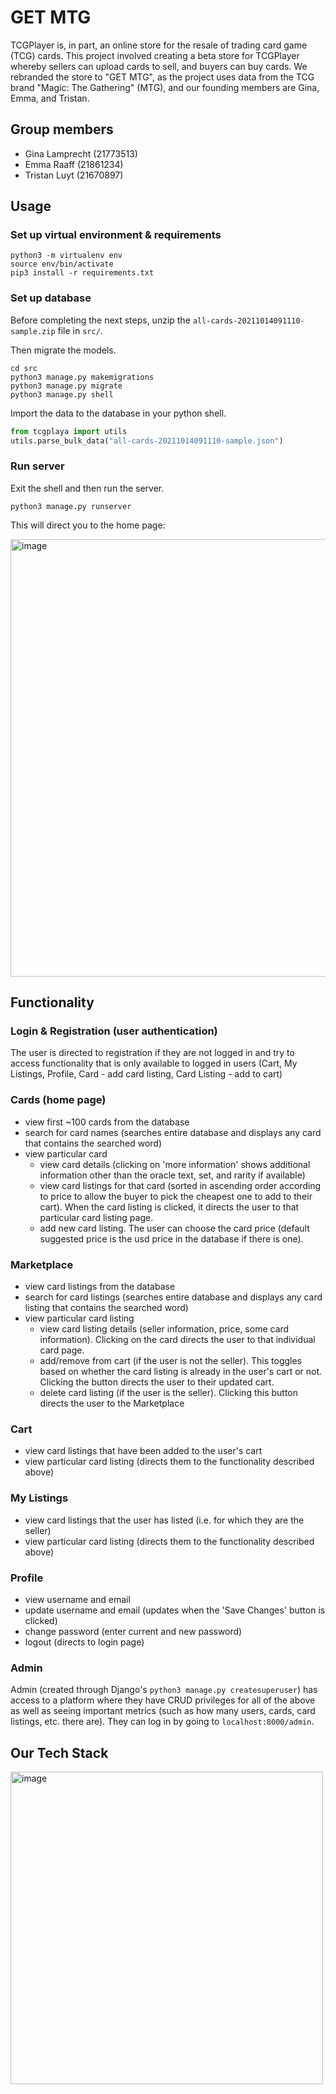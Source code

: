 # GET MTG
TCGPlayer is, in part, an online store for the resale of trading card game (TCG) cards. This project involved creating a beta store for TCGPlayer whereby sellers can upload cards to sell, and buyers can buy cards. We rebranded the store to "GET MTG", as the project uses data from the TCG brand "Magic: The Gathering" (MTG), and our founding members are Gina, Emma, and Tristan.

## Group members
* Gina Lamprecht (21773513)
* Emma Raaff (21861234)
* Tristan Luyt (21670897)
## Usage
### Set up virtual environment & requirements

```
python3 -m virtualenv env
source env/bin/activate
pip3 install -r requirements.txt
```

### Set up database
Before completing the next steps, unzip the `all-cards-20211014091110-sample.zip` file in `src/`.

Then migrate the models.
```
cd src
python3 manage.py makemigrations
python3 manage.py migrate
python3 manage.py shell
```
Import the data to the database in your python shell.
```python
from tcgplaya import utils
utils.parse_bulk_data("all-cards-20211014091110-sample.json")
```

### Run server
Exit the shell and then run the server.

```
python3 manage.py runserver
```

This will direct you to the home page:

<img width="700" alt="image" src="https://user-images.githubusercontent.com/48590328/138441848-1113bfb4-df47-4c94-8531-1c53552f1bf4.png">

## Functionality

### Login & Registration (user authentication)
The user is directed to registration if they are not logged in and try to access functionality that is only available to logged in users (Cart, My Listings, Profile, Card - add card listing, Card Listing - add to cart)

### Cards (home page)
* view first ~100 cards from the database
* search for card names (searches entire database and displays any card that contains the searched word)
* view particular card
  - view card details (clicking on 'more information' shows additional information other than the oracle text, set, and rarity if available)
  - view card listings for that card (sorted in ascending order according to price to allow the buyer to pick the cheapest one to add to their cart). When the card listing is clicked, it directs the user to that particular card listing page.
  - add new card listing. The user can choose the card price (default suggested price is the usd price in the database if there is one).
   
### Marketplace
* view card listings from the database
* search for card listings (searches entire database and displays any card listing that contains the searched word)
* view particular card listing
  - view card listing details (seller information, price, some card information). Clicking on the card directs the user to that individual card page.
  - add/remove from cart (if the user is not the seller). This toggles based on whether the card listing is already in the user's cart or not. Clicking the button directs the user to their updated cart.
  - delete card listing (if the user is the seller). Clicking this button directs the user to the Marketplace
     
### Cart
* view card listings that have been added to the user's cart
* view particular card listing (directs them to the functionality described above)

### My Listings
* view card listings that the user has listed (i.e. for which they are the seller)
* view particular card listing (directs them to the functionality described above)
 
### Profile
* view username and email
* update username and email (updates when the 'Save Changes' button is clicked)
* change password (enter current and new password)
* logout (directs to login page)
 
### Admin
Admin (created through Django's `python3 manage.py createsuperuser`) has access to a platform where they have CRUD privileges for all of the above as well as seeing important metrics (such as how many users, cards, card listings, etc. there are). They can log in by going to `localhost:8000/admin`.

## Our Tech Stack

<img width="500" alt="image" src="https://user-images.githubusercontent.com/48590328/138437524-69e3e7d2-3e40-4457-a78c-7f9e965d843d.png">
